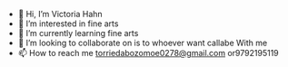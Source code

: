 - 👋 Hi, I’m Victoria Hahn
- 👀 I’m interested in fine arts
- 🌱 I’m currently learning fine arts
- 💞️ I’m looking to collaborate on is to whoever want callabe 
With me
- 📫 How to reach me torriedabozomoe0278@gmail.com or9792195119

<!---
Torriedabozomoe/Torriedabozomoe is a ✨ special ✨ repository because its `README.md` (this file) appears on your GitHub profile.
You can click the Preview link to take a look at your changes.
--->
